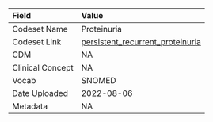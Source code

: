 |Field            |Value                            |
|:----------------|:--------------------------------|
|Codeset Name     |Proteinuria                      |
|Codeset Link     |[persistent_recurrent_proteinuria](https://github.com/PEDSnet/Variable-Dictionary/blob/main/conditions/persistent_recurrent_proteinuria.csv)|
|CDM              |NA                               |
|Clinical Concept |NA                               |
|Vocab            |SNOMED                           |
|Date Uploaded    |2022-08-06                       |
|Metadata         |NA                               |
